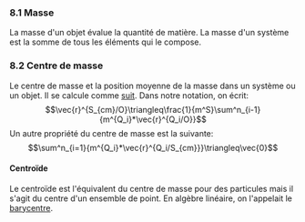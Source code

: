 ### 8.1 Masse
La masse d'un objet évalue la quantité de matière. La masse d'un système est la somme de tous les éléments qui le compose.

### 8.2 Centre de masse
Le centre de masse et la position moyenne de la masse dans un système ou un objet. Il se calcule comme [suit](../../../Collégial/1ere%20session/Physique/Quantité%20de%20mouvement.md#Centre%20de%20masse). Dans notre notation, on écrit:
$$\vec{r}^{S_{cm}/O}\triangleq\frac{1}{m^S}\sum^n_{i-1}{m^{Q_i}*\vec{r}^{Q_i/O}}$$
Un autre propriété du centre de masse est la suivante:
$$\sum^n_{i=1}{m^{Q_i}*\vec{r}^{Q_i/S_{cm}}}\triangleq\vec{0}$$
#### Centroïde
Le centroïde est l'équivalent du centre de masse pour des particules mais il s'agit du centre d'un ensemble de point. En algèbre linéaire, on l'appelait le [barycentre](../../../Collégial/3e%20session/Algèbre%20linéaire/Vecteurs%20du%20plan.md#Orthonormée).
